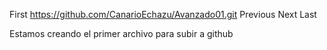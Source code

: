 First https://github.com/CanarioEchazu/Avanzado01.git
Previous
Next
Last



Estamos creando el primer archivo para subir a github
